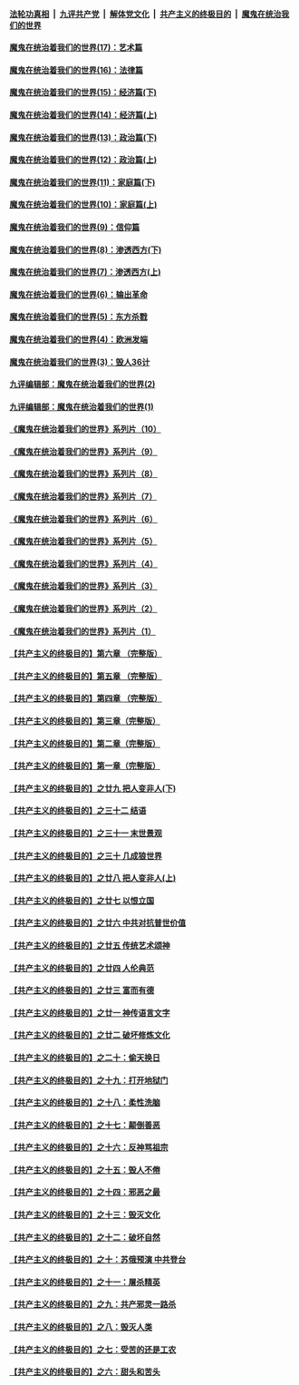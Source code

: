 ####  [法轮功真相](../../../../basic/blob/master/README.md?t=10200331) &nbsp;|&nbsp; [九评共产党](../../../../9ping.md/blob/master/README.md?t=10200331) &nbsp;|&nbsp; [解体党文化](../../../../jtdwh.md/blob/master/README.md?t=10200331)  &nbsp;|&nbsp; [共产主义的终极目的](../../../../gczydzjmd.md/blob/master/README.md?t=10200331) &nbsp;|&nbsp; [魔鬼在统治我们的世界](../../../../mgztzwmdsj.md/blob/master/README.md?t=10200331) 

#### [魔鬼在统治着我们的世界(17)：艺术篇](../pages/nsc422/n10499093.md?t=10200331) 

#### [魔鬼在统治着我们的世界(16)：法律篇](../pages/nsc422/n10485969.md?t=10200331) 

#### [魔鬼在统治着我们的世界(15)：经济篇(下)](../pages/nsc422/n10469975.md?t=10200331) 

#### [魔鬼在统治着我们的世界(14)：经济篇(上)](../pages/nsc422/n10457370.md?t=10200331) 

#### [魔鬼在统治着我们的世界(13)：政治篇(下)](../pages/nsc422/n10448270.md?t=10200331) 

#### [魔鬼在统治着我们的世界(12)：政治篇(上)](../pages/nsc422/n10444576.md?t=10200331) 

#### [魔鬼在统治着我们的世界(11)：家庭篇(下)](../pages/nsc422/n10440961.md?t=10200331) 

#### [魔鬼在统治着我们的世界(10)：家庭篇(上)](../pages/nsc422/n10435448.md?t=10200331) 

#### [魔鬼在统治着我们的世界(9)：信仰篇](../pages/nsc422/n10432159.md?t=10200331) 

#### [魔鬼在统治着我们的世界(8)：渗透西方(下)](../pages/nsc422/n10429603.md?t=10200331) 

#### [魔鬼在统治着我们的世界(7)：渗透西方(上)](../pages/nsc422/n10426013.md?t=10200331) 

#### [魔鬼在统治着我们的世界(6)：输出革命](../pages/nsc422/n10421536.md?t=10200331) 

#### [魔鬼在统治着我们的世界(5)：东方杀戮](../pages/nsc422/n10417707.md?t=10200331) 

#### [魔鬼在统治着我们的世界(4)：欧洲发端](../pages/nsc422/n10414890.md?t=10200331) 

#### [魔鬼在统治着我们的世界(3)：毁人36计](../pages/nsc422/n10411583.md?t=10200331) 

#### [九评编辑部：魔鬼在统治着我们的世界(2)](../pages/nsc422/n10410036.md?t=10200331) 

#### [九评编辑部：魔鬼在统治着我们的世界(1)](../pages/nsc422/n10406825.md?t=10200331) 

#### [《魔鬼在统治着我们的世界》系列片（10）](../pages/nsc422/n12292670.md?t=10200331) 

#### [《魔鬼在统治着我们的世界》系列片（9）](../pages/nsc422/n12290859.md?t=10200331) 

#### [《魔鬼在统治着我们的世界》系列片（8）](../pages/nsc422/n12287445.md?t=10200331) 

#### [《魔鬼在统治着我们的世界》系列片（7）](../pages/nsc422/n12283425.md?t=10200331) 

#### [《魔鬼在统治着我们的世界》系列片（6）](../pages/nsc422/n12282314.md?t=10200331) 

#### [《魔鬼在统治着我们的世界》系列片（5）](../pages/nsc422/n12281419.md?t=10200331) 

#### [《魔鬼在统治着我们的世界》系列片（4）](../pages/nsc422/n12274024.md?t=10200331) 

#### [《魔鬼在统治着我们的世界》系列片（3）](../pages/nsc422/n12271322.md?t=10200331) 

#### [《魔鬼在统治着我们的世界》系列片（2）](../pages/nsc422/n12269049.md?t=10200331) 

#### [《魔鬼在统治着我们的世界》系列片（1）](../pages/nsc422/n12267575.md?t=10200331) 

#### [【共产主义的终极目的】第六章 （完整版）](../pages/nsc422/n11428913.md?t=10200331) 

#### [【共产主义的终极目的】第五章 （完整版）](../pages/nsc422/n11428912.md?t=10200331) 

#### [【共产主义的终极目的】第四章 （完整版）](../pages/nsc422/n11428907.md?t=10200331) 

#### [【共产主义的终极目的】第三章（完整版）](../pages/nsc422/n11428848.md?t=10200331) 

#### [【共产主义的终极目的】第二章（完整版）](../pages/nsc422/n11428831.md?t=10200331) 

#### [【共产主义的终极目的】第一章（完整版）](../pages/nsc422/n11417651.md?t=10200331) 

#### [【共产主义的终极目的】之廿九 把人变非人(下)](../pages/nsc422/n11344140.md?t=10200331) 

#### [【共产主义的终极目的】之三十二 结语](../pages/nsc422/n11360535.md?t=10200331) 

#### [【共产主义的终极目的】之三十一 末世景观](../pages/nsc422/n11351129.md?t=10200331) 

#### [【共产主义的终极目的】之三十 几成狼世界](../pages/nsc422/n11348280.md?t=10200331) 

#### [【共产主义的终极目的】之廿八 把人变非人(上)](../pages/nsc422/n11340492.md?t=10200331) 

#### [【共产主义的终极目的】之廿七 以恨立国](../pages/nsc422/n11336944.md?t=10200331) 

#### [【共产主义的终极目的】之廿六 中共对抗普世价值](../pages/nsc422/n11324785.md?t=10200331) 

#### [【共产主义的终极目的】之廿五 传统艺术颂神](../pages/nsc422/n11296396.md?t=10200331) 

#### [【共产主义的终极目的】之廿四 人伦典范](../pages/nsc422/n11296397.md?t=10200331) 

#### [【共产主义的终极目的】之廿三 富而有德](../pages/nsc422/n11283598.md?t=10200331) 

#### [【共产主义的终极目的】之廿一 神传语言文字](../pages/nsc422/n11263265.md?t=10200331) 

#### [【共产主义的终极目的】之廿二 破坏修炼文化](../pages/nsc422/n11245728.md?t=10200331) 

#### [【共产主义的终极目的】之二十：偷天换日](../pages/nsc422/n11238846.md?t=10200331) 

#### [【共产主义的终极目的】之十九：打开地狱门](../pages/nsc422/n11206376.md?t=10200331) 

#### [【共产主义的终极目的】之十八：柔性洗脑](../pages/nsc422/n11199994.md?t=10200331) 

#### [【共产主义的终极目的】之十七：颠倒善恶](../pages/nsc422/n11179782.md?t=10200331) 

#### [【共产主义的终极目的】之十六：反神骂祖宗](../pages/nsc422/n11166798.md?t=10200331) 

#### [【共产主义的终极目的】之十五：毁人不倦](../pages/nsc422/n11166792.md?t=10200331) 

#### [【共产主义的终极目的】之十四：邪恶之最](../pages/nsc422/n11150249.md?t=10200331) 

#### [【共产主义的终极目的】之十三：毁灭文化](../pages/nsc422/n11135227.md?t=10200331) 

#### [【共产主义的终极目的】之十二：破坏自然](../pages/nsc422/n11135214.md?t=10200331) 

#### [【共产主义的终极目的】之十：苏俄预演 中共登台](../pages/nsc422/n11118424.md?t=10200331) 

#### [【共产主义的终极目的】之十一：屠杀精英](../pages/nsc422/n11118442.md?t=10200331) 

#### [【共产主义的终极目的】之九：共产邪灵一路杀](../pages/nsc422/n11114139.md?t=10200331) 

#### [【共产主义的终极目的】之八：毁灭人类](../pages/nsc422/n11108503.md?t=10200331) 

#### [【共产主义的终极目的】之七：受苦的还是工农](../pages/nsc422/n11101809.md?t=10200331) 

#### [【共产主义的终极目的】之六：甜头和苦头](../pages/nsc422/n11096971.md?t=10200331) 

